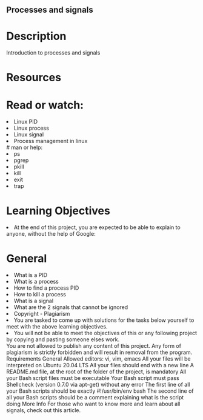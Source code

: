 ## Processes and signals

# Description
Introduction to processes and signals

# Resources
# Read or watch:

<li> Linux PID </li>
<li> Linux process </li>
<li> Linux signal </li>
<li> Process management in linux </li>
# man or help:

<li> ps </li>
<li> pgrep </li>
<li> pkill </li>
<li> kill </li>
<li> exit </li>
<li>trap </li>

# Learning Objectives
<li> At the end of this project, you are expected to be able to explain to anyone, without the help of Google: </li>

# General
<li> What is a PID </li>
<li> What is a process </li>
<li> How to find a process PID </li>
<li> How to kill a process </li>
<li> What is a signal </li>
<li> What are the 2 signals that cannot be ignored </li>
<li> Copyright - Plagiarism </li>
<li> You are tasked to come up with solutions for the tasks below yourself to meet with the above learning objectives. </li>
<li> You will not be able to meet the objectives of this or any following project by copying and pasting someone elses work. </li>
You are not allowed to publish any content of this project.
Any form of plagiarism is strictly forbidden and will result in removal from the program.
Requirements
General
Allowed editors: vi, vim, emacs
All your files will be interpreted on Ubuntu 20.04 LTS
All your files should end with a new line
A README.md file, at the root of the folder of the project, is mandatory
All your Bash script files must be executable
Your Bash script must pass Shellcheck (version 0.7.0 via apt-get) without any error
The first line of all your Bash scripts should be exactly #!/usr/bin/env bash
The second line of all your Bash scripts should be a comment explaining what is the script doing
More Info
For those who want to know more and learn about all signals, check out this article.

